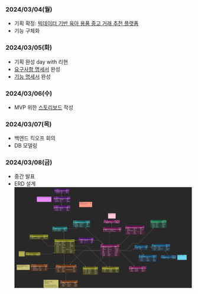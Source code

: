 ### 2024/03/04(월)
- 기획 확정: [빅데이터 기반 육아 용품 중고 거래 추천 플랫폼](https://www.notion.so/todays-jiwoo/b53dcdc16603436d950981179a778c26?pvs=4)
- 기능 구체화

### 2024/03/05(화)
- 기획 완성 day with 리현
- [요구사항 명세서](https://www.notion.so/todays-jiwoo/c9cc3088d26141f19d567045e479d560?v=a9af1601e5614c3f81b1ee5b527c45a7&pvs=4) 완성
- [기능 명세서](https://www.notion.so/todays-jiwoo/359c01f26b73420b80f354c323c44792?pvs=4) 완성

### 2024/03/06(수)
- MVP 위한 [스토리보드](https://www.notion.so/todays-jiwoo/MVP-29836330364648f7b73d75d104587122?pvs=4) 작성

### 2024/03/07(목)
- 백엔드 킥오프 회의
- DB 모델링

### 2024/03/08(금)
- 중간 발표
- ERD 설계
![ERD](./kkoma_erd.png)

